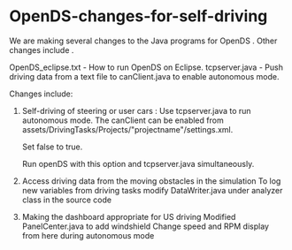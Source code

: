 # OpenDS-changes-for-self-driving

We are making several changes to the Java programs for OpenDS . Other changes include . 


OpenDS_eclipse.txt - How to run OpenDS on Eclipse.
tcpserver.java - Push driving data from a text file to canClient.java to enable autonomous mode. 

Changes include:

1. Self-driving of steering or user cars : Use tcpserver.java to run autonomous mode.
The canClient can be enabled from assets/DrivingTasks/Projects/"projectname"/settings.xml.

	Set <CANInterface>
		<enableConnection>false</enableConnection> to true.
    
	Run openDS with this option and tcpserver.java simultaneously.

2. Access driving data from the moving obstacles in the simulation
To log new variables from driving tasks modify DataWriter.java under analyzer class in the source code

3. Making the dashboard appropriate for US driving
Modified PanelCenter.java to add windshield 
Change speed and RPM display from here during autonomous mode
